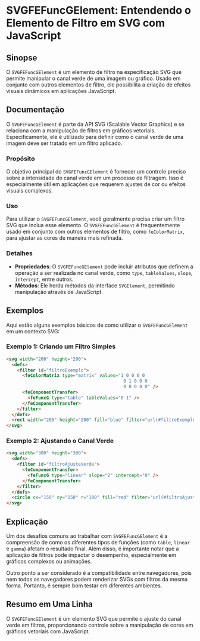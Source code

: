 <!--
Meta Description: # SVGFEFuncGElement: Entendendo o Elemento de Filtro em SVG com JavaScript ## Sinopse O `SVGFEFuncGElement` é um elemento de filtro na especificação S...
Meta Keywords: svgfefuncgelement, svg, filtro, com, que
-->

# SVGFEFuncGElement: Entendendo o Elemento de Filtro em SVG com JavaScript

## Sinopse
O `SVGFEFuncGElement` é um elemento de filtro na especificação SVG que permite manipular o canal verde de uma imagem ou gráfico. Usado em conjunto com outros elementos de filtro, ele possibilita a criação de efeitos visuais dinâmicos em aplicações JavaScript.

## Documentação
O `SVGFEFuncGElement` é parte da API SVG (Scalable Vector Graphics) e se relaciona com a manipulação de filtros em gráficos vetoriais. Especificamente, ele é utilizado para definir como o canal verde de uma imagem deve ser tratado em um filtro aplicado.

### Propósito
O objetivo principal do `SVGFEFuncGElement` é fornecer um controle preciso sobre a intensidade do canal verde em um processo de filtragem. Isso é especialmente útil em aplicações que requerem ajustes de cor ou efeitos visuais complexos.

### Uso
Para utilizar o `SVGFEFuncGElement`, você geralmente precisa criar um filtro SVG que inclua esse elemento. O `SVGFEFuncGElement` é frequentemente usado em conjunto com outros elementos de filtro, como `feColorMatrix`, para ajustar as cores de maneira mais refinada.

### Detalhes
- **Propriedades**: O `SVGFEFuncGElement` pode incluir atributos que definem a operação a ser realizada no canal verde, como `type`, `tableValues`, `slope`, `intercept`, entre outros.
- **Métodos**: Ele herda métodos da interface `SVGElement`, permitindo manipulação através de JavaScript.

## Exemplos
Aqui estão alguns exemplos básicos de como utilizar o `SVGFEFuncGElement` em um contexto SVG:

### Exemplo 1: Criando um Filtro Simples
```html
<svg width="200" height="200">
  <defs>
    <filter id="filtroExemplo">
      <feColorMatrix type="matrix" values="1 0 0 0 0
                                            0 1 0 0 0
                                            0 0 0 0 0" />
      <feComponentTransfer>
        <feFuncG type="table" tableValues="0 1" />
      </feComponentTransfer>
    </filter>
  </defs>
  <rect width="200" height="200" fill="blue" filter="url(#filtroExemplo)" />
</svg>
```

### Exemplo 2: Ajustando o Canal Verde
```html
<svg width="300" height="300">
  <defs>
    <filter id="filtroAjusteVerde">
      <feComponentTransfer>
        <feFuncG type="linear" slope="2" intercept="0" />
      </feComponentTransfer>
    </filter>
  </defs>
  <circle cx="150" cy="150" r="100" fill="red" filter="url(#filtroAjusteVerde)" />
</svg>
```

## Explicação
Um dos desafios comuns ao trabalhar com `SVGFEFuncGElement` é a compreensão de como os diferentes tipos de funções (como `table`, `linear` e `gamma`) afetam o resultado final. Além disso, é importante notar que a aplicação de filtros pode impactar o desempenho, especialmente em gráficos complexos ou animações.

Outro ponto a ser considerado é a compatibilidade entre navegadores, pois nem todos os navegadores podem renderizar SVGs com filtros da mesma forma. Portanto, é sempre bom testar em diferentes ambientes.

## Resumo em Uma Linha
O `SVGFEFuncGElement` é um elemento SVG que permite o ajuste do canal verde em filtros, proporcionando controle sobre a manipulação de cores em gráficos vetoriais com JavaScript.
